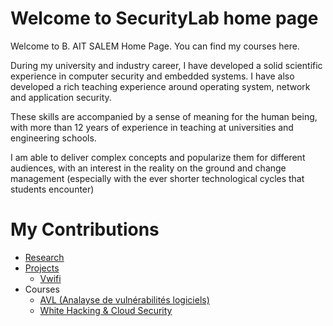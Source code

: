 # Welcome to SecurityLab home page

Welcome to B. AIT SALEM Home Page. You can find my courses here.

During my university and industry career, I have developed a solid scientific experience in computer security and embedded systems. I have also developed a rich teaching experience around operating system, network and application security.

These skills are accompanied by a sense of meaning for the human being, with more than 12 years of experience in teaching at universities and engineering schools.

I am able to deliver complex concepts and popularize them for different audiences, with an interest in the reality on the ground and change management (especially with the ever shorter technological cycles that students encounter)

# My Contributions

- [Research](http://www.securitylab.fr/home/research.html)
- [Projects](http://www.securitylab.fr/home/projects.html)
  - [Vwifi](https://securitylab-repository.github.io/Vwifi-Page/) 
- Courses
  - [AVL (Analayse de vulnérabilités logiciels)](www.securitylab.fr/avl.html)
  - [White Hacking  & Cloud Security](www.securitylab.fr/whcs.html)  
